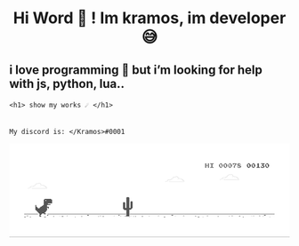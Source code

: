 

<html>
  <head> 
    <center><h1> Hi Word  👋 ! Im kramos, im developer 😅 </h1></center>
  </head>
  <body>
    <h2> i love programming 🤤 but i’m looking for help with js, python, lua.. </h3>
    
    <h1> show my works ☄️ </h1>
    
    
    My discord is: </Kramos>#0001
    
  
  <img src="https://github.com/KramosProg/Kramosprog/blob/main/dino.gif?raw=true" alt="" style="max-width:100%;">
  </body>
  </html>

<!--
**KramosProg/Kramosprog** is a ✨ _special_ ✨ repository because its `README.md` (this file) appears on your GitHub profile.

Here are some ideas to get you started:

- 🔭 I’m currently working on ...
- 🌱 I’m currently learning ...
- 👯 I’m looking to collaborate on ...
- 🤔 I’m looking for help with ...
- 💬 Ask me about ...
- 📫 How to reach me: ...
- 😄 Pronouns: ...
- ⚡ Fun fact: ...
-->
